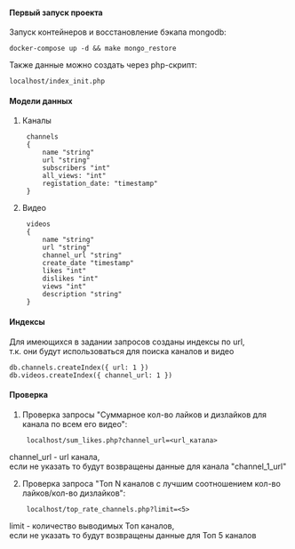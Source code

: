 #### Первый запуск проекта

Запуск контейнеров и восстановление бэкапа mongodb:   

    docker-compose up -d && make mongo_restore

Также данные можно создать через php-скрипт:

    localhost/index_init.php
 
#### Модели данных

1. Каналы     
   
        channels
        {
            name "string" 
            url "string" 
            subscribers "int" 
            all_views: "int" 
            registation_date: "timestamp"
        }    
    
2. Видео    

        videos
        {
            name "string" 
            url "string" 
            channel_url "string"
            create_date "timestamp"
            likes "int" 
            dislikes "int"
            views "int"
            description "string"
        }
    
#### Индексы

Для имеющихся в задании запросов созданы индексы по url,    
 т.к. они будут использоваться для поиска каналов и видео
   
    db.channels.createIndex({ url: 1 })
    db.videos.createIndex({ channel_url: 1 })   
    
#### Проверка

1. Проверка запросы "Суммарное кол-во лайков и дизлайков для канала по всем его видео":    

        localhost/sum_likes.php?channel_url=<url_катала>     

channel_url - url канала,    
если не указать то будут возвращены данные для канала "channel_1_url"

2. Проверка запроса "Топ N каналов с лучшим соотношением кол-во лайков/кол-во дизлайков":    

        localhost/top_rate_channels.php?limit=<5>
        
limit - количество выводимых Топ каналов,    
если не указать то будут возвращены данные для Топ 5 каналов     





    
    
